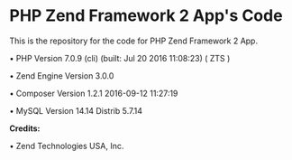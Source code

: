 PHP Zend Framework 2 App's Code
===============================

This is the repository for the code for PHP Zend Framework 2 App. 

• PHP Version 7.0.9 (cli) (built: Jul 20 2016 11:08:23) ( ZTS )

• Zend Engine Version 3.0.0

• Composer Version 1.2.1 2016-09-12 11:27:19

• MySQL Version 14.14 Distrib 5.7.14


**Credits:**

• Zend Technologies USA, Inc.
